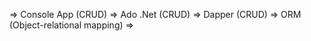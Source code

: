=> Console App (CRUD)
=> Ado .Net (CRUD)
=> Dapper (CRUD)
   => ORM (Object-relational mapping)
   =>
